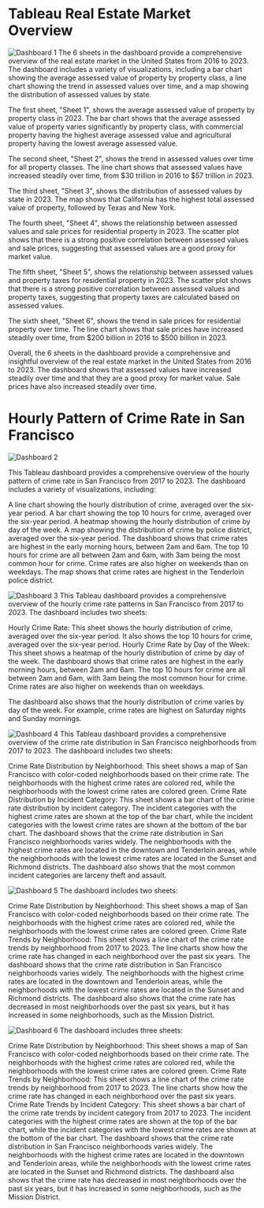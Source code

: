 # Tableau Real Estate Market Overview
![Dashboard 1](https://github.com/imsruthi/Tableauu/assets/128511364/28a5e3d2-3714-4973-92ee-3788030a604d)
The 6 sheets in the dashboard provide a comprehensive overview of the real estate market in the United States from 2016 to 2023. The dashboard includes a variety of visualizations, including a bar chart showing the average assessed value of property by property class, a line chart showing the trend in assessed values over time, and a map showing the distribution of assessed values by state.

The first sheet, "Sheet 1", shows the average assessed value of property by property class in 2023. The bar chart shows that the average assessed value of property varies significantly by property class, with commercial property having the highest average assessed value and agricultural property having the lowest average assessed value.

The second sheet, "Sheet 2", shows the trend in assessed values over time for all property classes. The line chart shows that assessed values have increased steadily over time, from $30 trillion in 2016 to $57 trillion in 2023.

The third sheet, "Sheet 3", shows the distribution of assessed values by state in 2023. The map shows that California has the highest total assessed value of property, followed by Texas and New York.

The fourth sheet, "Sheet 4", shows the relationship between assessed values and sale prices for residential property in 2023. The scatter plot shows that there is a strong positive correlation between assessed values and sale prices, suggesting that assessed values are a good proxy for market value.

The fifth sheet, "Sheet 5", shows the relationship between assessed values and property taxes for residential property in 2023. The scatter plot shows that there is a strong positive correlation between assessed values and property taxes, suggesting that property taxes are calculated based on assessed values.

The sixth sheet, "Sheet 6", shows the trend in sale prices for residential property over time. The line chart shows that sale prices have increased steadily over time, from $200 billion in 2016 to $500 billion in 2023.

Overall, the 6 sheets in the dashboard provide a comprehensive and insightful overview of the real estate market in the United States from 2016 to 2023. The dashboard shows that assessed values have increased steadily over time and that they are a good proxy for market value. Sale prices have also increased steadily over time.

# Hourly Pattern of Crime Rate in San Francisco
![Dashboard 2](https://github.com/imsruthi/Tableauu/blob/1589d81ee77207aa7f22c7698eb16c4f25b90388/Dashboard%202.png)

This Tableau dashboard provides a comprehensive overview of the hourly pattern of crime rate in San Francisco from 2017 to 2023. The dashboard includes a variety of visualizations, including:

A line chart showing the hourly distribution of crime, averaged over the six-year period.
A bar chart showing the top 10 hours for crime, averaged over the six-year period.
A heatmap showing the hourly distribution of crime by day of the week.
A map showing the distribution of crime by police district, averaged over the six-year period.
The dashboard shows that crime rates are highest in the early morning hours, between 2am and 6am. The top 10 hours for crime are all between 2am and 6am, with 3am being the most common hour for crime. Crime rates are also higher on weekends than on weekdays. The map shows that crime rates are highest in the Tenderloin police district.

![Dashboard 3](https://github.com/imsruthi/Tableauu/blob/083a1a150a3957ae0936a5750ffbf31ab30860fc/Dashboard%203.png)
This Tableau dashboard provides a comprehensive overview of the hourly crime rate patterns in San Francisco from 2017 to 2023. The dashboard includes two sheets:

Hourly Crime Rate: This sheet shows the hourly distribution of crime, averaged over the six-year period. It also shows the top 10 hours for crime, averaged over the six-year period.
Hourly Crime Rate by Day of the Week: This sheet shows a heatmap of the hourly distribution of crime by day of the week.
The dashboard shows that crime rates are highest in the early morning hours, between 2am and 6am. The top 10 hours for crime are all between 2am and 6am, with 3am being the most common hour for crime. Crime rates are also higher on weekends than on weekdays.

The dashboard also shows that the hourly distribution of crime varies by day of the week. For example, crime rates are highest on Saturday nights and Sunday mornings.

![Dashboard 4](https://github.com/imsruthi/Tableauu/blob/a7a64620be06e1d44f9a50457650c1e0d406426a/Dashboard%204.png)
This Tableau dashboard provides a comprehensive overview of the crime rate distribution in San Francisco neighborhoods from 2017 to 2023. The dashboard includes two sheets:

Crime Rate Distribution by Neighborhood: This sheet shows a map of San Francisco with color-coded neighborhoods based on their crime rate. The neighborhoods with the highest crime rates are colored red, while the neighborhoods with the lowest crime rates are colored green.
Crime Rate Distribution by Incident Category: This sheet shows a bar chart of the crime rate distribution by incident category. The incident categories with the highest crime rates are shown at the top of the bar chart, while the incident categories with the lowest crime rates are shown at the bottom of the bar chart.
The dashboard shows that the crime rate distribution in San Francisco neighborhoods varies widely. The neighborhoods with the highest crime rates are located in the downtown and Tenderloin areas, while the neighborhoods with the lowest crime rates are located in the Sunset and Richmond districts. The dashboard also shows that the most common incident categories are larceny theft and assault.

![Dashboard 5](https://github.com/imsruthi/Tableauu/blob/83dce4c32c171f6b286e41cfd448b0f879a54bd2/Dashboard%205.png)
The dashboard includes two sheets:

Crime Rate Distribution by Neighborhood: This sheet shows a map of San Francisco with color-coded neighborhoods based on their crime rate. The neighborhoods with the highest crime rates are colored red, while the neighborhoods with the lowest crime rates are colored green.
Crime Rate Trends by Neighborhood: This sheet shows a line chart of the crime rate trends by neighborhood from 2017 to 2023. The line charts show how the crime rate has changed in each neighborhood over the past six years.
The dashboard shows that the crime rate distribution in San Francisco neighborhoods varies widely. The neighborhoods with the highest crime rates are located in the downtown and Tenderloin areas, while the neighborhoods with the lowest crime rates are located in the Sunset and Richmond districts. The dashboard also shows that the crime rate has decreased in most neighborhoods over the past six years, but it has increased in some neighborhoods, such as the Mission District.

![Dashboard 6](https://github.com/imsruthi/Tableauu/blob/16660b11e8dd5602f306be5b6b847f4fd55ee39a/Dashboard%206.png)
The dashboard includes three sheets:

Crime Rate Distribution by Neighborhood: This sheet shows a map of San Francisco with color-coded neighborhoods based on their crime rate. The neighborhoods with the highest crime rates are colored red, while the neighborhoods with the lowest crime rates are colored green.
Crime Rate Trends by Neighborhood: This sheet shows a line chart of the crime rate trends by neighborhood from 2017 to 2023. The line charts show how the crime rate has changed in each neighborhood over the past six years.
Crime Rate Trends by Incident Category: This sheet shows a bar chart of the crime rate trends by incident category from 2017 to 2023. The incident categories with the highest crime rates are shown at the top of the bar chart, while the incident categories with the lowest crime rates are shown at the bottom of the bar chart.
The dashboard shows that the crime rate distribution in San Francisco neighborhoods varies widely. The neighborhoods with the highest crime rates are located in the downtown and Tenderloin areas, while the neighborhoods with the lowest crime rates are located in the Sunset and Richmond districts. The dashboard also shows that the crime rate has decreased in most neighborhoods over the past six years, but it has increased in some neighborhoods, such as the Mission District.
